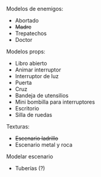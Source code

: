 
Modelos de enemigos:
- Abortado
- ~~Madre~~
- Trepatechos
- Doctor

Modelos props:
- Libro abierto
- Animar interruptor
- Interruptor de luz
- Puerta
- Cruz
- Bandeja de utensilios
- Mini bombilla para interruptores
- Escritorio
- Silla de ruedas

Texturas:
- ~~Escenario ladrillo~~
- Escenario metal y roca

Modelar escenario
- Tuberías (?)
